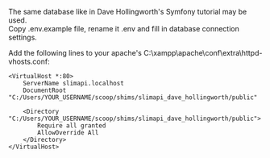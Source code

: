 The same database like in Dave Hollingworth's Symfony tutorial may be used.  
Copy .env.example file, rename it .env and fill in database connection settings.

Add the following lines to your apache's C:\xampp\apache\conf\extra\httpd-vhosts.conf:

```
<VirtualHost *:80>
    ServerName slimapi.localhost
    DocumentRoot "C:/Users/YOUR_USERNAME/scoop/shims/slimapi_dave_hollingworth/public"

    <Directory "C:/Users/YOUR_USERNAME/scoop/shims/slimapi_dave_hollingworth/public">
        Require all granted
        AllowOverride All
    </Directory>
</VirtualHost>
```
